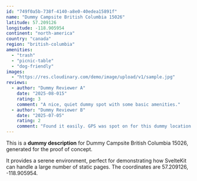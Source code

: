 ```yaml
---
id: "749f0a5b-738f-4140-a8e0-40edea15891f"
name: "Dummy Campsite British Columbia 15026"
latitude: 57.209126
longitude: -118.905954
continent: "north-america"
country: "canada"
region: "british-columbia"
amenities:
  - "trash"
  - "picnic-table"
  - "dog-friendly"
images:
  - "https://res.cloudinary.com/demo/image/upload/v1/sample.jpg"
reviews:
  - author: "Dummy Reviewer A"
    date: "2025-08-015"
    rating: 3
    comment: "A nice, quiet dummy spot with some basic amenities."
  - author: "Dummy Reviewer B"
    date: "2025-07-05"
    rating: 2
    comment: "Found it easily. GPS was spot on for this dummy location."
---
```


This is a **dummy description** for Dummy Campsite British Columbia 15026, generated for the proof of concept.

It provides a serene environment, perfect for demonstrating how SvelteKit can handle a large number of static pages. The coordinates are 57.209126, -118.905954.
